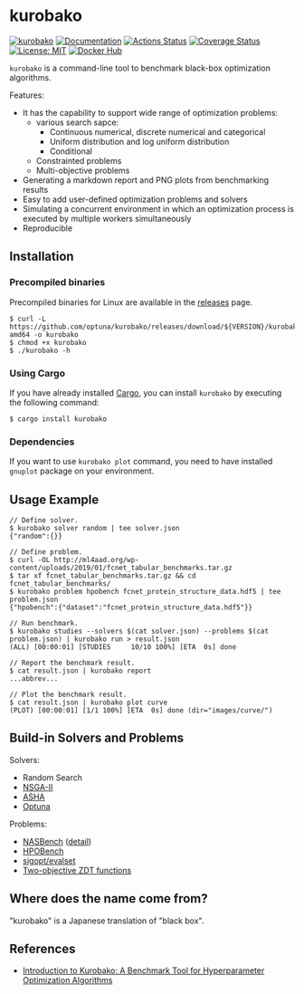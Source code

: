 kurobako
=========

[![kurobako](https://img.shields.io/crates/v/kurobako.svg)](https://crates.io/crates/kurobako)
[![Documentation](https://docs.rs/kurobako/badge.svg)](https://docs.rs/kurobako)
[![Actions Status](https://github.com/optuna/kurobako/workflows/CI/badge.svg)](https://github.com/optuna/kurobako/actions)
[![Coverage Status](https://coveralls.io/repos/github/optuna/kurobako/badge.svg?branch=master)](https://coveralls.io/github/optuna/kurobako?branch=master)
[![License: MIT](https://img.shields.io/badge/license-MIT-blue.svg)](LICENSE)
[![Docker Hub](https://img.shields.io/badge/docker-ready-blue.svg)](https://hub.docker.com/r/sile/kurobako)

`kurobako` is a command-line tool to benchmark black-box optimization algorithms.

Features:
- It has the capability to support wide range of optimization problems:
  - various search sapce:
    - Continuous numerical, discrete numerical and categorical
    - Uniform distribution and log uniform distribution
    - Conditional
  - Constrainted problems
  - Multi-objective problems
- Generating a markdown report and PNG plots from benchmarking results
- Easy to add user-defined optimization problems and solvers
- Simulating a concurrent environment in which an optimization process is executed by multiple workers simultaneously
- Reproducible


Installation
------------

### Precompiled binaries

Precompiled binaries for Linux are available in the [releases] page.

```console
$ curl -L https://github.com/optuna/kurobako/releases/download/${VERSION}/kurobako-${VERSION}.linux-amd64 -o kurobako
$ chmod +x kurobako
$ ./kurobako -h
```

[releases]: https://github.com/optuna/kurobako/releases

### Using Cargo

If you have already installed [Cargo][cargo], you can install `kurobako` by executing the following command:

```console
$ cargo install kurobako
```

[cargo]: https://doc.rust-lang.org/cargo/

### Dependencies

If you want to use `kurobako plot` command, you need to have installed `gnuplot` package on your environment.

Usage Example
--------------

```console
// Define solver.
$ kurobako solver random | tee solver.json
{"random":{}}

// Define problem.
$ curl -OL http://ml4aad.org/wp-content/uploads/2019/01/fcnet_tabular_benchmarks.tar.gz
$ tar xf fcnet_tabular_benchmarks.tar.gz && cd fcnet_tabular_benchmarks/
$ kurobako problem hpobench fcnet_protein_structure_data.hdf5 | tee problem.json
{"hpobench":{"dataset":"fcnet_protein_structure_data.hdf5"}}

// Run benchmark.
$ kurobako studies --solvers $(cat solver.json) --problems $(cat problem.json) | kurobako run > result.json
(ALL) [00:00:01] [STUDIES     10/10 100%] [ETA  0s] done

// Report the benchmark result.
$ cat result.json | kurobako report
...abbrev...

// Plot the benchmark result.
$ cat result.json | kurobako plot curve
(PLOT) [00:00:01] [1/1 100%] [ETA  0s] done (dir="images/curve/")
```

Build-in Solvers and Problems
-----------------------------

Solvers:
- Random Search
- [NSGA-II](https://ieeexplore.ieee.org/document/996017)
- [ASHA](https://arxiv.org/abs/1810.05934)
- [Optuna](https://github.com/optuna/optuna)

Problems:
- [NASBench](https://github.com/automl/nas_benchmarks) ([detail](https://github.com/optuna/kurobako/wiki/NASBench))
- [HPOBench](https://github.com/automl/nas_benchmarks)
- [sigopt/evalset](https://github.com/sigopt/evalset)
- [Two-objective ZDT functions](http://repository.ias.ac.in/9404/1/306.pdf)

Where does the name come from?
-----------------------------------

"kurobako" is a Japanese translation of "black box".


References
----------

- [Introduction to Kurobako: A Benchmark Tool for Hyperparameter Optimization Algorithms](https://medium.com/optuna/kurobako-a2e3f7b760c7)
